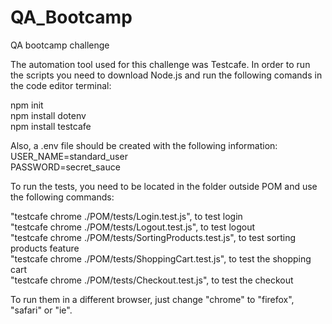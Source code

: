 # QA_Bootcamp
QA bootcamp challenge

The automation tool used for this challenge was Testcafe.
In order to run the scripts you need to download Node.js and run the following comands in the code editor terminal:

npm init <br>
npm install dotenv<br>
npm install testcafe

Also, a .env file should be created with the following information:<br>
USER_NAME=standard_user<br>
PASSWORD=secret_sauce<br>

To run the tests, you need to be located in the folder outside POM and use the following commands:

 "testcafe chrome ./POM/tests/Login.test.js", to test login<br>
 "testcafe chrome ./POM/tests/Logout.test.js", to test logout<br>
 "testcafe chrome ./POM/tests/SortingProducts.test.js", to test sorting products feature<br>
 "testcafe chrome ./POM/tests/ShoppingCart.test.js", to test the shopping cart<br>
 "testcafe chrome ./POM/tests/Checkout.test.js", to test the checkout<br>
 
 To run them in a different browser, just change "chrome" to "firefox", "safari" or "ie".
